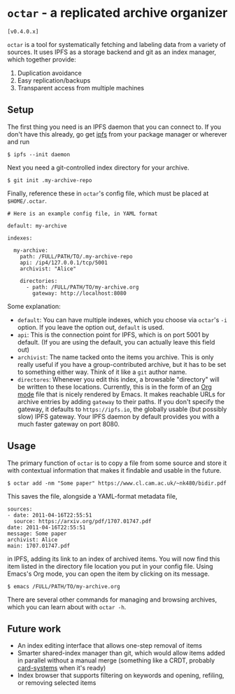 # `octar` - a replicated archive organizer #

`[v0.4.0.x]`

`octar` is a tool for systematically fetching and labeling data from a
variety of sources.  It uses IPFS as a storage backend and git as an
index manager, which together provide:

1. Duplication avoidance
2. Easy replication/backups
3. Transparent access from multiple machines


## Setup ##

The first thing you need is an IPFS daemon that you can connect to.
If you don't have this already, go get [ipfs][1] from your package
manager or wherever and run

    $ ipfs --init daemon

Next you need a git-controlled index directory for your archive.

    $ git init .my-archive-repo

Finally, reference these in `octar`'s config file, which must be
placed at `$HOME/.octar`.

    # Here is an example config file, in YAML format
    
    default: my-archive

    indexes:

      my-archive:
        path: /FULL/PATH/TO/.my-archive-repo
        api: /ip4/127.0.0.1/tcp/5001
        archivist: "Alice"

        directories:
          - path: /FULL/PATH/TO/my-archive.org
            gateway: http://localhost:8080

Some explanation:

- `default`: You can have multiple indexes, which you choose via
  `octar`'s `-i` option.  If you leave the option out, `default` is
  used.
- `api`: This is the connection point for IPFS, which is on port 5001
  by default.  (If you are using the default, you can actually leave
  this field out)
- `archivist`: The name tacked onto the items you archive.  This is
  only really useful if you have a group-contributed archive, but it
  has to be set to something either way.  Think of it like a `git`
  author name.
- `directores`: Whenever you edit this index, a browsable "directory"
  will be written to these locations.  Currently, this is in the form
  of an [Org mode](https://orgmode.org/) file that is nicely rendered
  by Emacs.  It makes reachable URLs for archive entries by adding
  `gateway` to their paths.  If you don't specify the gateway, it
  defaults to `https://ipfs.io`, the globally usable (but possibly
  slow) IPFS gateway.  Your IPFS daemon by default provides you with a
  much faster gateway on port 8080.


## Usage ##

The primary function of `octar` is to copy a file from some source and
store it with contextual information that makes it findable and usable
in the future.

    $ octar add -nm "Some paper" https://www.cl.cam.ac.uk/~nk480/bidir.pdf

This saves the file, alongside a YAML-format metadata file, 

    sources:
    - date: 2011-04-16T22:55:51
      source: https://arxiv.org/pdf/1707.01747.pdf
    date: 2011-04-16T22:55:51
    message: Some paper
    archivist: Alice
    main: 1707.01747.pdf

in IPFS, adding its link to an index of archived items.  You will now
find this item listed in the directory file location you put in your
config file.  Using Emacs's Org mode, you can open the item by
clicking on its message.

    $ emacs /FULL/PATH/TO/my-archive.org


There are several other commands for managing and browsing archives,
which you can learn about with `octar -h`.


## Future work ##

- An index editing interface that allows one-step removal of items
- Smarter shared-index manager than git, which would allow items added
  in parallel without a manual merge (something like a CRDT, probably
  [card-systems][2] when it's ready)
- Index browser that supports filtering on keywords and opening,
  refiling, or removing selected items


[1]: https://docs.ipfs.io/introduction/install/
[2]: https://github.com/cuplv/card-systems
